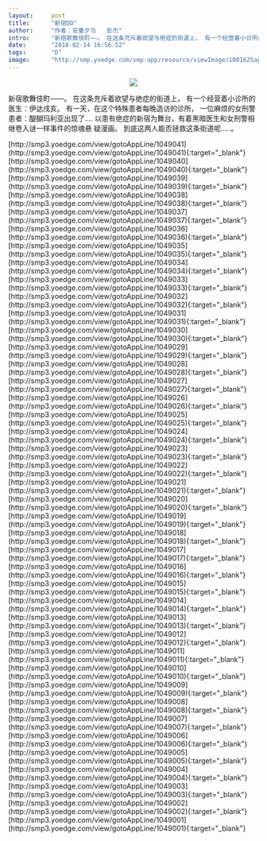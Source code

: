 ```yaml
---
layout:     post
title:      "新宿DD"
author:     "作者：安童夕马   彭杰"
intro:      "新宿歌舞伎町――。 在这条充斥着欲望与绝症的街道上， 有一个经营着小诊所的医生：伊达戌亥。 有一天，在这个特殊患者每晚造访的诊所， 一位麻烦的女刑警患者：醍醐玛利亚出现了.... 以患有绝症的新宿为舞台，有着黑暗医生和女刑警相继卷入谜一样事件的惊魂悬 疑漫画。 到底这两人能否拯救这条街道呢.....。"
date:       "2018-02-14 16:56:52"
tags:       "D"
image:      "http://smp.yoedge.com/smp-app/resource/viewImage/1001625appline.png"
---
```

<div style="text-align: center">
<p><img src="http://smp.yoedge.com/smp-app/resource/viewImage/1001625appline.png"/></p>
</div>
<p class="post-meta">
<span>新宿歌舞伎町――。 在这条充斥着欲望与绝症的街道上， 有一个经营着小诊所的医生：伊达戌亥。 有一天，在这个特殊患者每晚造访的诊所， 一位麻烦的女刑警患者：醍醐玛利亚出现了.... 以患有绝症的新宿为舞台，有着黑暗医生和女刑警相继卷入谜一样事件的惊魂悬 疑漫画。 到底这两人能否拯救这条街道呢.....。</span>
</p>
[http://smp3.yoedge.com/view/gotoAppLine/1049041](http://smp3.yoedge.com/view/gotoAppLine/1049041){:target="_blank"}
[http://smp3.yoedge.com/view/gotoAppLine/1049040](http://smp3.yoedge.com/view/gotoAppLine/1049040){:target="_blank"}
[http://smp3.yoedge.com/view/gotoAppLine/1049039](http://smp3.yoedge.com/view/gotoAppLine/1049039){:target="_blank"}
[http://smp3.yoedge.com/view/gotoAppLine/1049038](http://smp3.yoedge.com/view/gotoAppLine/1049038){:target="_blank"}
[http://smp3.yoedge.com/view/gotoAppLine/1049037](http://smp3.yoedge.com/view/gotoAppLine/1049037){:target="_blank"}
[http://smp3.yoedge.com/view/gotoAppLine/1049036](http://smp3.yoedge.com/view/gotoAppLine/1049036){:target="_blank"}
[http://smp3.yoedge.com/view/gotoAppLine/1049035](http://smp3.yoedge.com/view/gotoAppLine/1049035){:target="_blank"}
[http://smp3.yoedge.com/view/gotoAppLine/1049034](http://smp3.yoedge.com/view/gotoAppLine/1049034){:target="_blank"}
[http://smp3.yoedge.com/view/gotoAppLine/1049033](http://smp3.yoedge.com/view/gotoAppLine/1049033){:target="_blank"}
[http://smp3.yoedge.com/view/gotoAppLine/1049032](http://smp3.yoedge.com/view/gotoAppLine/1049032){:target="_blank"}
[http://smp3.yoedge.com/view/gotoAppLine/1049031](http://smp3.yoedge.com/view/gotoAppLine/1049031){:target="_blank"}
[http://smp3.yoedge.com/view/gotoAppLine/1049030](http://smp3.yoedge.com/view/gotoAppLine/1049030){:target="_blank"}
[http://smp3.yoedge.com/view/gotoAppLine/1049029](http://smp3.yoedge.com/view/gotoAppLine/1049029){:target="_blank"}
[http://smp3.yoedge.com/view/gotoAppLine/1049028](http://smp3.yoedge.com/view/gotoAppLine/1049028){:target="_blank"}
[http://smp3.yoedge.com/view/gotoAppLine/1049027](http://smp3.yoedge.com/view/gotoAppLine/1049027){:target="_blank"}
[http://smp3.yoedge.com/view/gotoAppLine/1049026](http://smp3.yoedge.com/view/gotoAppLine/1049026){:target="_blank"}
[http://smp3.yoedge.com/view/gotoAppLine/1049025](http://smp3.yoedge.com/view/gotoAppLine/1049025){:target="_blank"}
[http://smp3.yoedge.com/view/gotoAppLine/1049024](http://smp3.yoedge.com/view/gotoAppLine/1049024){:target="_blank"}
[http://smp3.yoedge.com/view/gotoAppLine/1049023](http://smp3.yoedge.com/view/gotoAppLine/1049023){:target="_blank"}
[http://smp3.yoedge.com/view/gotoAppLine/1049022](http://smp3.yoedge.com/view/gotoAppLine/1049022){:target="_blank"}
[http://smp3.yoedge.com/view/gotoAppLine/1049021](http://smp3.yoedge.com/view/gotoAppLine/1049021){:target="_blank"}
[http://smp3.yoedge.com/view/gotoAppLine/1049020](http://smp3.yoedge.com/view/gotoAppLine/1049020){:target="_blank"}
[http://smp3.yoedge.com/view/gotoAppLine/1049019](http://smp3.yoedge.com/view/gotoAppLine/1049019){:target="_blank"}
[http://smp3.yoedge.com/view/gotoAppLine/1049018](http://smp3.yoedge.com/view/gotoAppLine/1049018){:target="_blank"}
[http://smp3.yoedge.com/view/gotoAppLine/1049017](http://smp3.yoedge.com/view/gotoAppLine/1049017){:target="_blank"}
[http://smp3.yoedge.com/view/gotoAppLine/1049016](http://smp3.yoedge.com/view/gotoAppLine/1049016){:target="_blank"}
[http://smp3.yoedge.com/view/gotoAppLine/1049015](http://smp3.yoedge.com/view/gotoAppLine/1049015){:target="_blank"}
[http://smp3.yoedge.com/view/gotoAppLine/1049014](http://smp3.yoedge.com/view/gotoAppLine/1049014){:target="_blank"}
[http://smp3.yoedge.com/view/gotoAppLine/1049013](http://smp3.yoedge.com/view/gotoAppLine/1049013){:target="_blank"}
[http://smp3.yoedge.com/view/gotoAppLine/1049012](http://smp3.yoedge.com/view/gotoAppLine/1049012){:target="_blank"}
[http://smp3.yoedge.com/view/gotoAppLine/1049011](http://smp3.yoedge.com/view/gotoAppLine/1049011){:target="_blank"}
[http://smp3.yoedge.com/view/gotoAppLine/1049010](http://smp3.yoedge.com/view/gotoAppLine/1049010){:target="_blank"}
[http://smp3.yoedge.com/view/gotoAppLine/1049009](http://smp3.yoedge.com/view/gotoAppLine/1049009){:target="_blank"}
[http://smp3.yoedge.com/view/gotoAppLine/1049008](http://smp3.yoedge.com/view/gotoAppLine/1049008){:target="_blank"}
[http://smp3.yoedge.com/view/gotoAppLine/1049007](http://smp3.yoedge.com/view/gotoAppLine/1049007){:target="_blank"}
[http://smp3.yoedge.com/view/gotoAppLine/1049006](http://smp3.yoedge.com/view/gotoAppLine/1049006){:target="_blank"}
[http://smp3.yoedge.com/view/gotoAppLine/1049005](http://smp3.yoedge.com/view/gotoAppLine/1049005){:target="_blank"}
[http://smp3.yoedge.com/view/gotoAppLine/1049004](http://smp3.yoedge.com/view/gotoAppLine/1049004){:target="_blank"}
[http://smp3.yoedge.com/view/gotoAppLine/1049003](http://smp3.yoedge.com/view/gotoAppLine/1049003){:target="_blank"}
[http://smp3.yoedge.com/view/gotoAppLine/1049002](http://smp3.yoedge.com/view/gotoAppLine/1049002){:target="_blank"}
[http://smp3.yoedge.com/view/gotoAppLine/1049001](http://smp3.yoedge.com/view/gotoAppLine/1049001){:target="_blank"}


